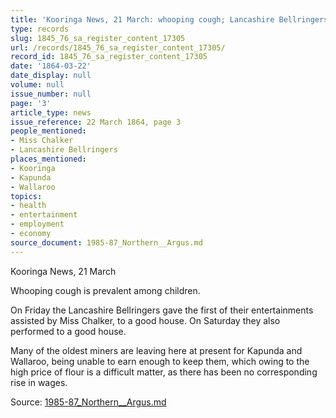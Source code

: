 ```yaml
---
title: 'Kooringa News, 21 March: whooping cough; Lancashire Bellringers; miners leaving'
type: records
slug: 1845_76_sa_register_content_17305
url: /records/1845_76_sa_register_content_17305/
record_id: 1845_76_sa_register_content_17305
date: '1864-03-22'
date_display: null
volume: null
issue_number: null
page: '3'
article_type: news
issue_reference: 22 March 1864, page 3
people_mentioned:
- Miss Chalker
- Lancashire Bellringers
places_mentioned:
- Kooringa
- Kapunda
- Wallaroo
topics:
- health
- entertainment
- employment
- economy
source_document: 1985-87_Northern__Argus.md
---
```


Kooringa News, 21 March

Whooping cough is prevalent among children.

On Friday the Lancashire Bellringers gave the first of their entertainments assisted by Miss Chalker, to a good house.  On Saturday they also performed to a good house.

Many of the oldest miners are leaving here at present for Kapunda and Wallaroo, being unable to earn enough to keep them, which owing to the high price of flour is a difficult matter, as there has been no corresponding rise in wages.

Source: [1985-87_Northern__Argus.md](/downloads/markdown/1985-87_Northern__Argus.md)
